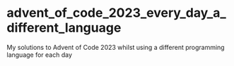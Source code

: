 # advent_of_code_2023_every_day_a_different_language
My solutions to Advent of Code 2023 whilst using a different programming language for each day
